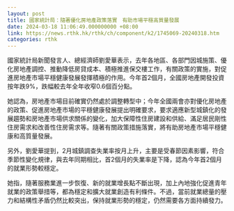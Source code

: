 ```yaml
---
layout: post
title: 國家統計局：隨著優化房地產政策落實　有助市場平穩高質量發展
date: 2024-03-18 11:06:49.000000000 +08:00
link: https://news.rthk.hk/rthk/ch/component/k2/1745069-20240318.htm
categories: rthk
---
```


國家統計局新聞發言人、總經濟師劉愛華表示，去年各地區、各部門因城施策、優化房地產調控、推動降低房貸成本、積極推進保交樓工作，有關政策的實施，對促進房地產市場平穩健康發展發揮積極的作用。今年首2個月，全國房地產開發投資按年跌9%，跌幅較去年全年收窄0.6個百分點。

她認為，房地產市場目前確實仍然處於調整轉型中；今年全國兩會亦對優化房地產的政策、促進房地產市場的平穩健康發展提出明確要求，要求適應新型城鎮化的發展趨勢和房地產市場供求關係的變化，加大保障性住房建設和供給、滿足居民剛性住房需求和改善性住房需求等。隨著有關政策措施落實，將有助房地產市場平穩健康和高質量發展。

另外，劉愛華提到，2月城鎮調查失業率按月上升，主要是受春節因素影響，符合季節性變化規律，與去年同期相比，首2個月的失業率是下降，認為今年首2個月的就業形勢較穩定。

她指，隨著服務業進一步恢復、新的就業增長點不斷出現，加上內地強化促進青年就業的政策舉措等，都為穩定和擴大就業創造有利條件。不過，當前就業總量的壓力和結構性矛盾仍然比較突出，保持就業形勢的穩定，仍然需要各方面持續發力。
